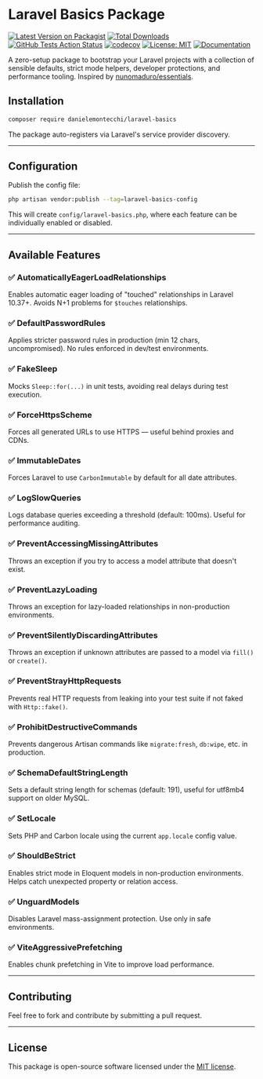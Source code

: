 # Laravel Basics Package

[![Latest Version on Packagist](https://img.shields.io/packagist/v/danielemontecchi/laravel-basics.svg?style=flat-square)](https://packagist.org/packages/danielemontecchi/laravel-basics)
[![Total Downloads](https://img.shields.io/packagist/dt/danielemontecchi/laravel-basics.svg?style=flat-square)](https://packagist.org/packages/danielemontecchi/laravel-basics)
[![GitHub Tests Action Status](https://img.shields.io/github/actions/workflow/status/danielemontecchi/laravel-basics/tests.yml?branch=main&label=tests&style=flat-square)](https://github.com/danielemontecchi/laravel-basics/actions/workflows/tests.yml)
[![codecov](https://codecov.io/gh/danielemontecchi/laravel-basics/graph/badge.svg?token=X5OFBJO51M)](https://codecov.io/gh/danielemontecchi/laravel-basics)
[![License: MIT](https://img.shields.io/badge/license-MIT-blue.svg?style=flat-square)](LICENSE.md)
[![Documentation](https://img.shields.io/badge/docs-available-brightgreen.svg?style=flat-square)](https://danielemontecchi.github.io/laravel-basics)

A zero-setup package to bootstrap your Laravel projects with a collection of sensible defaults, strict mode helpers, developer protections, and performance tooling. Inspired by [nunomaduro/essentials](https://github.com/nunomaduro/essentials).

## Installation

```bash
composer require danielemontecchi/laravel-basics
```

The package auto-registers via Laravel's service provider discovery.

---

## Configuration

Publish the config file:

```bash
php artisan vendor:publish --tag=laravel-basics-config
```

This will create `config/laravel-basics.php`, where each feature can be individually enabled or disabled.

---

## Available Features

### ✅ AutomaticallyEagerLoadRelationships
Enables automatic eager loading of "touched" relationships in Laravel 10.37+.
Avoids N+1 problems for `$touches` relationships.

### ✅ DefaultPasswordRules
Applies stricter password rules in production (min 12 chars, uncompromised).
No rules enforced in dev/test environments.

### ✅ FakeSleep
Mocks `Sleep::for(...)` in unit tests, avoiding real delays during test execution.

### ✅ ForceHttpsScheme
Forces all generated URLs to use HTTPS — useful behind proxies and CDNs.

### ✅ ImmutableDates
Forces Laravel to use `CarbonImmutable` by default for all date attributes.

### ✅ LogSlowQueries
Logs database queries exceeding a threshold (default: 100ms). Useful for performance auditing.

### ✅ PreventAccessingMissingAttributes
Throws an exception if you try to access a model attribute that doesn't exist.

### ✅ PreventLazyLoading
Throws an exception for lazy-loaded relationships in non-production environments.

### ✅ PreventSilentlyDiscardingAttributes
Throws an exception if unknown attributes are passed to a model via `fill()` or `create()`.

### ✅ PreventStrayHttpRequests
Prevents real HTTP requests from leaking into your test suite if not faked with `Http::fake()`.

### ✅ ProhibitDestructiveCommands
Prevents dangerous Artisan commands like `migrate:fresh`, `db:wipe`, etc. in production.

### ✅ SchemaDefaultStringLength
Sets a default string length for schemas (default: 191), useful for utf8mb4 support on older MySQL.

### ✅ SetLocale
Sets PHP and Carbon locale using the current `app.locale` config value.

### ✅ ShouldBeStrict
Enables strict mode in Eloquent models in non-production environments.
Helps catch unexpected property or relation access.

### ✅ UnguardModels
Disables Laravel mass-assignment protection. Use only in safe environments.

### ✅ ViteAggressivePrefetching
Enables chunk prefetching in Vite to improve load performance.

---

## Contributing

Feel free to fork and contribute by submitting a pull request.

---

## License

This package is open-source software licensed under the [MIT license](LICENSE.md).